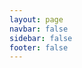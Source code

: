 ```yaml
---
layout: page
navbar: false
sidebar: false
footer: false
---
```


<script setup>
import webglBuffergeometryCustomAttributesParticles from "./components/webglBuffergeometryCustomAttributesParticles.vue"
</script>

<webglBuffergeometryCustomAttributesParticles />